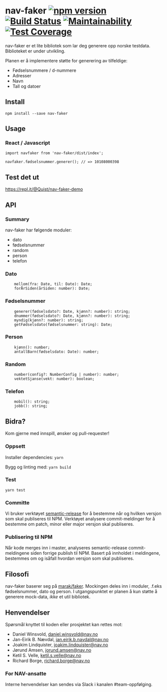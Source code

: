 # nav-faker [![npm version](https://badge.fury.io/js/nav-faker.svg)](https://badge.fury.io/js/nav-faker) [![Build Status](https://travis-ci.org/navikt/nav-faker.svg?branch=master)](https://travis-ci.org/navikt/nav-faker) [![Maintainability](https://api.codeclimate.com/v1/badges/e32a0e4aee01f71e08f6/maintainability)](https://codeclimate.com/github/navikt/nav-faker/maintainability) [![Test Coverage](https://api.codeclimate.com/v1/badges/e32a0e4aee01f71e08f6/test_coverage)](https://codeclimate.com/github/navikt/nav-faker/test_coverage)

nav-faker er et lite bibliotek som lar deg generere opp norske testdata. Biblioteket er under utvikling.

Planen er å implementere støtte for generering av tilfeldige:

* Fødselsnummere / d-nummere
* Adresser
* Navn
* Tall og datoer

## Install

``` npm install --save nav-faker ```

## Usage

### React / Javascript

```
import navfaker from 'nav-faker/dist/index';

navfaker.fødselsnummer.generer(); // => 10108000398

```

## Test det ut

https://repl.it/@Quist/nav-faker-demo


## API

### Summary

nav-faker har følgende moduler:


* dato
* fødselsnummer
* random
* person
* telefon

### Dato

```
    mellom(fra: Date, til: Date): Date;
    forÅrSiden(årSiden: number): Date;
```

### Fødselsnummer

```
    generer(fødselsdato?: Date, kjønn?: number): string;
    dnummer(fødselsdato?: Date, kjønn?: number): string;
    myndig(kjønn?: number): string;
    getFødselsdato(fødselsnummer: string): Date;
```

### Person

```
    kjønn(): number;
    antallBarn(fødselsdato: Date): number;
```

### Random

```
    number(config?: NumberConfig | number): number;
    vektetSjanse(vekt: number): boolean;
```

### Telefon

```
    mobil(): string;
    jobb(): string;
```


## Bidra?

Kom gjerne med innspill, ønsker og pull-requester!

### Oppsett

Installer dependencies: `yarn `

Bygg og linting med: `yarn build `

### Test

`yarn test`

### Committe 

Vi bruker verktøyet [semantic-release](https://github.com/semantic-release/semantic-release) for å bestemme når og hvilken versjon som skal publiseres til NPM. Verktøyet analysere commit-meldinger for å bestemme om patch, minor eller major versjon skal publiseres.

### Publisering til NPM

Når kode merges inn i master, analyseres semantic-release commit-meldingene siden forrige publish til NPM. Basert på innholdet i meldingene, bestemmes om og isåfall hvordan versjon som skal publiseres.


## Filosofi

nav-faker baserer seg på [marak/faker](https://github.com/Marak/faker.js). Mockingen deles inn i moduler, .f.eks fødselsnummer, dato og person. I utgangspunktet er planen å kun støtte å generere mock-data, _ikke_ et util bibliotek.  


## Henvendelser

Spørsmål knyttet til koden eller prosjektet kan rettes mot:

* Daniel Winsvold, daniel.winsvold@nav.no
* Jan-Eirik B. Nævdal, jan.eirik.b.navdal@nav.no
* Joakim Lindquister, joakim.lindquister@nav.no
* Jørund Amsen, jorund.amsen@nav.no
* Ketil S. Velle, ketil.s.velle@nav.no
* Richard Borge, richard.borge@nav.no

### For NAV-ansatte

Interne henvendelser kan sendes via Slack i kanalen #team-oppfølging.
